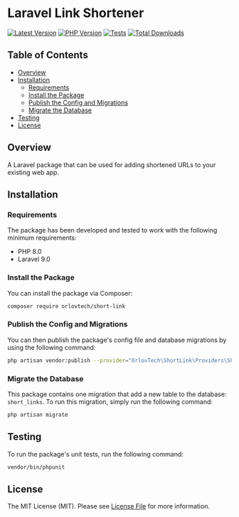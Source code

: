 # Laravel Link Shortener

<!-- BADGES_START -->
[![Latest Version][badge-release]][packagist]
[![PHP Version][badge-php]][php]
[![Tests][badge-tests]][tests]
[![Total Downloads][badge-downloads]][downloads]

[badge-tests]: https://github.com/orlovtech/short-link/actions/workflows/ci-tests.yml/badge.svg
[badge-release]: https://img.shields.io/packagist/v/orlovtech/short-link.svg?style=flat-square&label=release
[badge-php]: https://img.shields.io/packagist/php-v/orlovtech/short-link.svg?style=flat-square
[badge-downloads]: https://img.shields.io/packagist/dt/orlovtech/short-link.svg?style=flat-square&colorB=mediumvioletred

[packagist]: https://packagist.org/packages/orlovtech/short-link
[php]: https://php.net
[downloads]: https://packagist.org/packages/orlovtech/short-link
[tests]: https://github.com/orlovtech/short-link/actions/workflows/ci-tests.yml
<!-- BADGES_END -->

## Table of Contents

- [Overview](#overview)
- [Installation](#installation)
    - [Requirements](#requirements)
    - [Install the Package](#install-the-package)
    - [Publish the Config and Migrations](#publish-the-config-and-migrations)
    - [Migrate the Database](#migrate-the-database)
- [Testing](#testing)
- [License](#license)

## Overview

A Laravel package that can be used for adding shortened URLs to your existing web app.

## Installation

### Requirements
The package has been developed and tested to work with the following minimum requirements:

- PHP 8.0
- Laravel 9.0

### Install the Package
You can install the package via Composer:

```bash
composer require orlovtech/short-link
```

### Publish the Config and Migrations
You can then publish the package's config file and database migrations by using the following command:
```bash
php artisan vendor:publish --provider="OrlovTech\ShortLink\Providers\ShortLinkServiceProvider"
```

### Migrate the Database
This package contains one migration that add a new table to the database: ```short_links```. To run this migration, simply run the following command:
```bash
php artisan migrate
```

## Testing

To run the package's unit tests, run the following command:

``` bash
vendor/bin/phpunit
```

## License

The MIT License (MIT). Please see [License File](LICENSE.md) for more information.
